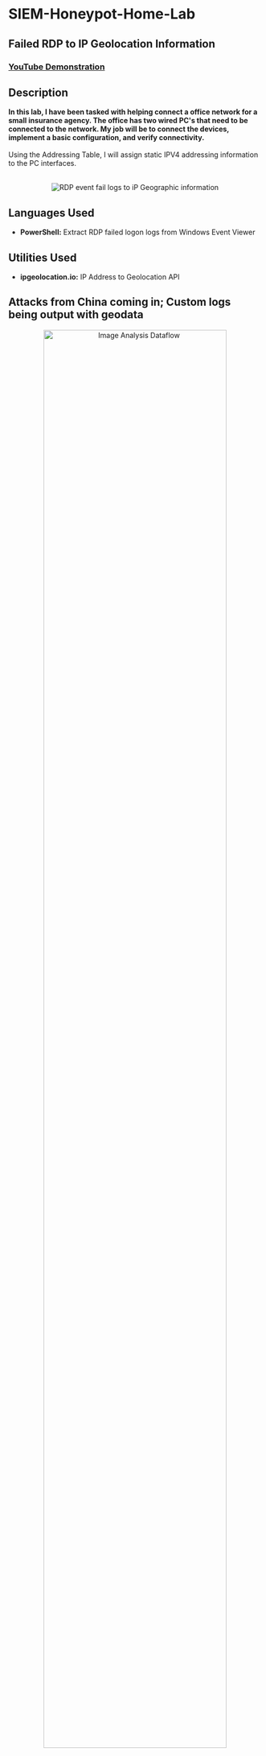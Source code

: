 # SIEM-Honeypot-Home-Lab
<h2>Failed RDP to IP Geolocation Information</h2>


 ### [YouTube Demonstration](https://www.youtube.com/watch?v=nYCqmv3kXgY)


<h2>Description</h2>
<b> In this lab, I have been tasked with helping connect a office network for a small insurance agency. The office has two wired PC's that need to be connected to the network. My job will be to connect the devices, implement a basic configuration, and verify connectivity. 
</b>
<br />
<br />
Using the Addressing Table, I will assign static IPV4 addressing information to the PC interfaces. 
<br />
<br />

<p align="center">
<img src="https://i.imgur.com/nBld07h.png"(https://i.imgur.com/nBld07h.png) alt="RDP event fail logs to iP Geographic information"/>
</p>
<h2>Languages Used</h2>

- <b>PowerShell:</b> Extract RDP failed logon logs from Windows Event Viewer 

<h2>Utilities Used</h2>

- <b>ipgeolocation.io:</b> IP Address to Geolocation API

<h2>Attacks from China coming in; Custom logs being output with geodata</h2>

<p align="center">
<img src="https://i.imgur.com/qaWjV2c.png" height="85%" width="85%" alt="Image Analysis Dataflow"/>
</p>

<h2>World map of incoming attacks after 24 hours (built custom logs including geodata)</h2>

<p align="center">
<img src="https://i.imgur.com/krRFrK5.png" height="85%" width="85%" alt="Image Analysis Dataflow"/>
</p>


<!--
 ```diff
- text in red
+ text in green
! text in orange
# text in gray
@@ text in purple (and bold)@@
```
--!>
